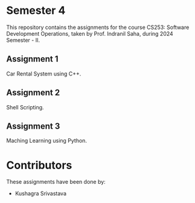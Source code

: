 # Semester 4

This repository contains the assignments for the course CS253: Software Development Operations, taken by Prof. Indranil Saha, during 2024 Semester - II.

## Assignment 1
Car Rental System using C++.

## Assignment 2
Shell Scripting.

## Assignment 3
Maching Learning using Python.

# Contributors

These assignments have been done by:

- Kushagra Srivastava
